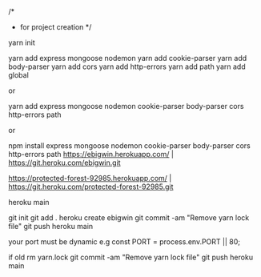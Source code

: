 /* 
- for project creation
  */

yarn init

yarn add express mongoose nodemon
yarn add cookie-parser
yarn add body-parser
yarn add cors
yarn add http-errors
yarn add path
yarn add global

or

yarn add express mongoose nodemon cookie-parser body-parser cors http-errors path

or

npm install express mongoose nodemon cookie-parser body-parser cors http-errors path
https://ebigwin.herokuapp.com/ | https://git.heroku.com/ebigwin.git

https://protected-forest-92985.herokuapp.com/ | https://git.heroku.com/protected-forest-92985.git


heroku main 

 git init
 git add .
 heroku create ebigwin
 git commit -am "Remove yarn lock file"
 git push heroku main

your port must be dynamic e.g  const PORT = process.env.PORT || 80;

 if old 
 rm yarn.lock
 git commit -am "Remove yarn lock file"
 git push heroku main